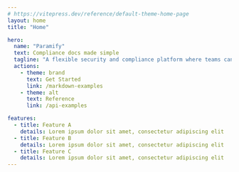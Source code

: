 ```yaml
---
# https://vitepress.dev/reference/default-theme-home-page
layout: home
title: "Home"

hero:
  name: "Paramify"
  text: Compliance docs made simple
  tagline: "A flexible security and compliance platform where teams can quickly organize a security strategy and automate compliance deliverables."
  actions:
    - theme: brand
      text: Get Started
      link: /markdown-examples
    - theme: alt
      text: Reference
      link: /api-examples

features:
  - title: Feature A
    details: Lorem ipsum dolor sit amet, consectetur adipiscing elit
  - title: Feature B
    details: Lorem ipsum dolor sit amet, consectetur adipiscing elit
  - title: Feature C
    details: Lorem ipsum dolor sit amet, consectetur adipiscing elit
---
```


